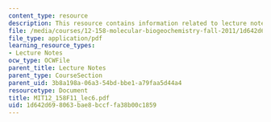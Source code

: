 ```yaml
---
content_type: resource
description: This resource contains information related to lecture notes.
file: /media/courses/12-158-molecular-biogeochemistry-fall-2011/1d642d698063bae8bccffa38b00c1859_MIT12_158F11_lec6.pdf
file_type: application/pdf
learning_resource_types:
- Lecture Notes
ocw_type: OCWFile
parent_title: Lecture Notes
parent_type: CourseSection
parent_uid: 3b8a198a-06a3-54bd-bbe1-a79faa5d44a4
resourcetype: Document
title: MIT12_158F11_lec6.pdf
uid: 1d642d69-8063-bae8-bccf-fa38b00c1859
---
```


